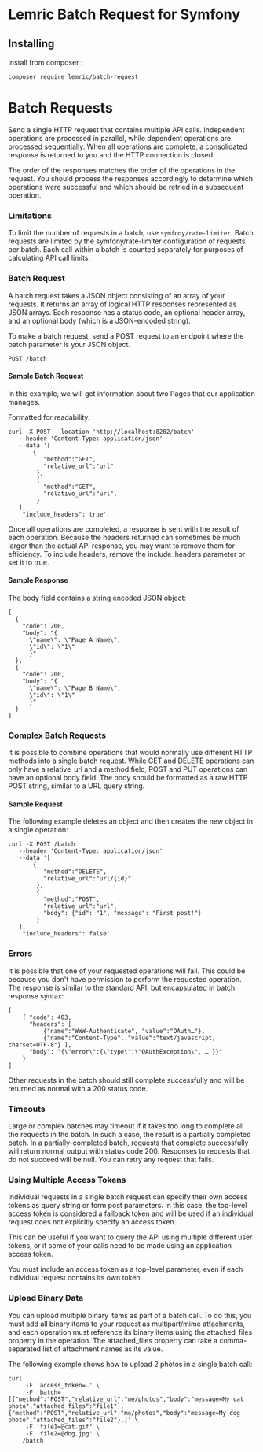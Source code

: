 # Lemric Batch Request for Symfony
## Installing
Install from composer :
```
composer require lemric/batch-request
```
# Batch Requests

Send a single HTTP request that contains multiple API calls.
Independent operations are processed in parallel, while dependent operations are processed sequentially.
When all operations are complete, a consolidated response is returned to you and the HTTP connection is closed.

The order of the responses matches the order of the operations in the request.
You should process the responses accordingly to determine which operations were successful and which should be retried in a subsequent operation.

### Limitations
To limit the number of requests in a batch, use ```symfony/rate-limiter```.
Batch requests are limited by the symfony/rate-limiter configuration of requests per batch. Each call within a batch is counted separately for purposes of calculating API call limits.
### Batch Request
A batch request takes a JSON object consisting of an array of your requests. It returns an array of logical HTTP responses represented as JSON arrays.
Each response has a status code, an optional header array, and an optional body (which is a JSON-encoded string).

To make a batch request, send a POST request to an endpoint where the batch parameter is your JSON object.

```POST /batch```

#### Sample Batch Request

In this example, we will get information about two Pages that our application manages.

Formatted for readability.

```
curl -X POST --location 'http://localhost:8282/batch'
   --header 'Content-Type: application/json'
   --data '[
       {
          "method":"GET",
          "relative_url":"url"
        },  
        {
          "method":"GET",
          "relative_url":"url",
        }
   ], 
    "include_headers": true'
```

Once all operations are completed, a response is sent with the result of each operation.
Because the headers returned can sometimes be much larger than the actual API response, you may want to remove them for efficiency.
To include headers, remove the include_headers parameter or set it to true.

#### Sample Response

The body field contains a string encoded JSON object:

```
[
  {
    "code": 200,
    "body": "{
      \"name\": \"Page A Name\",
      \"id\": \"1\"
      }"
  },
  {
    "code": 200,
    "body": "{
      \"name\": \"Page B Name\",
      \"id\": \"1\"
      }"
  }
]
```

### Complex Batch Requests

It is possible to combine operations that would normally use different HTTP methods into a single batch request.
While GET and DELETE operations can only have a relative_url and a method field, POST and PUT operations can have an optional body field.
The body should be formatted as a raw HTTP POST string, similar to a URL query string.

#### Sample Request

The following example deletes an object and then creates the new object in a single operation:
```
curl -X POST /batch
   --header 'Content-Type: application/json'
   --data '[
       {
          "method":"DELETE",
          "relative_url":"url/{id}"
        },  
        {
          "method":"POST",
          "relative_url":"url",
          "body": {"id": "1", "message": "First post!"}
        }
   ], 
    "include_headers": false'
```

### Errors

It is possible that one of your requested operations will fail. 
This could be because you don't have permission to perform the requested operation. 
The response is similar to the standard API, but encapsulated in batch response syntax:

```
[
    { "code": 403,
      "headers": [
          {"name":"WWW-Authenticate", "value":"OAuth…"},
          {"name":"Content-Type", "value":"text/javascript; charset=UTF-8"} ],
      "body": "{\"error\":{\"type\":\"OAuthException\", … }}"
    }
]
```

Other requests in the batch should still complete successfully and will be returned as normal with a 200 status code.

### Timeouts

Large or complex batches may timeout if it takes too long to complete all the requests in the batch. 
In such a case, the result is a partially completed batch. In a partially-completed batch, requests that complete successfully will return normal output with status code 200. 
Responses to requests that do not succeed will be null. You can retry any request that fails.

### Using Multiple Access Tokens

Individual requests in a single batch request can specify their own access tokens as query string or form post parameters. In this case, the top-level access token is considered a fallback token and will be used if an individual request does not explicitly specify an access token.

This can be useful if you want to query the API using multiple different user tokens, or if some of your calls need to be made using an application access token.

You must include an access token as a top-level parameter, even if each individual request contains its own token.

### Upload Binary Data

You can upload multiple binary items as part of a batch call. To do this, you must add all binary items to your request as multipart/mime attachments, and each operation must reference its binary items using the attached_files property in the operation. 
The attached_files property can take a comma-separated list of attachment names as its value.

The following example shows how to upload 2 photos in a single batch call:

```
curl 
     -F 'access_token=…' \
     -F 'batch=[{"method":"POST","relative_url":"me/photos","body":"message=My cat photo","attached_files":"file1"},{"method":"POST","relative_url":"me/photos","body":"message=My dog photo","attached_files":"file2"},]' \
     -F 'file1=@cat.gif' \
     -F 'file2=@dog.jpg' \
    /batch
```